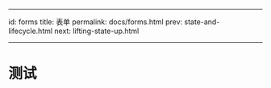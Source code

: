 * * *

id: forms title: 表单 permalink: docs/forms.html prev: state-and-lifecycle.html next: lifting-state-up.html

* * *

# 测试